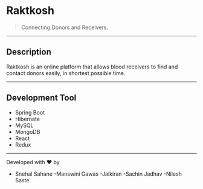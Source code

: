 # Raktkosh

>Connecting Donors and Receivers.

---
## Description

Raktkosh is an online platform that allows blood receivers to find and contact donors easily, in shortest possible time.

---
## Development Tool
  - Spring Boot
  - Hibernate
  - MySQL
  - MongoDB
  - React
  - Redux
  

---
Developed with ❤️️ by
  - Snehal Sahane
  -Manswini Gawas
  -Jaikiran
  -Sachin Jadhav
  -Nilesh Saste
  
  
